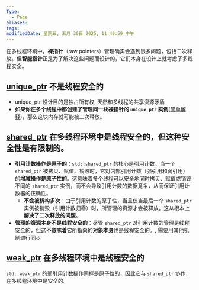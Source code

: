 ```yaml
---
Type:
  - Page
aliases: 
tags: 
modifiedDate: 星期五, 五月 30日 2025, 11:49:59 中午
---
```

在多线程环境中，**裸指针**（raw pointers）管理确实会遇到很多问题，包括二次释放。但**智能指针**正是为了解决这些问题而设计的，它们本身在设计上就考虑了多线程安全。

## [unique\_ptr](unique_ptr.md) 不是线程安全的

- unique_ptr 设计目的是独占所有权, 天然和多线程的共享资源矛盾
- **如果你在多个线程中都创建了管理同一块裸指针的 `unique_ptr` 实例**([简单解释](unique_ptr.md))，那么这块内存就可能被二次释放。

## [shared\_ptr](shared_ptr.md) 在多线程环境中是**线程安全的**，但这种安全性是**有限制的**。

- **引用计数操作是原子的**：`std::shared_ptr` 的核心是引用计数。当一个 `shared_ptr` 被拷贝、赋值、销毁时，它对内部引用计数（强引用和弱引用）的**增减操作是原子性的**。这意味着多个线程可以安全地同时拷贝、赋值或销毁不同的 `shared_ptr` 实例，而不会导致引用计数的数据竞争，从而保证引用计数器的正确性。
    - **不会被析构多次**：由于引用计数的原子性，当且仅当最后一个 `shared_ptr` 实例被销毁（引用计数归零）时，所管理的资源才会被释放。这从根本上**解决了二次释放的问题**。
- **管理的资源本身不是线程安全的**：尽管 `shared_ptr` 对引用计数的管理是线程安全的，但这**不意味着**它所指向的**对象本身**也是线程安全的。, 需要用其他机制进行同步

## [weak\_ptr](weak_ptr.md) 在多线程环境中是**线程安全的**

`std::weak_ptr` 的弱引用计数操作同样是原子性的，因此它与 `shared_ptr` 协作，在多线程环境中是安全的。
